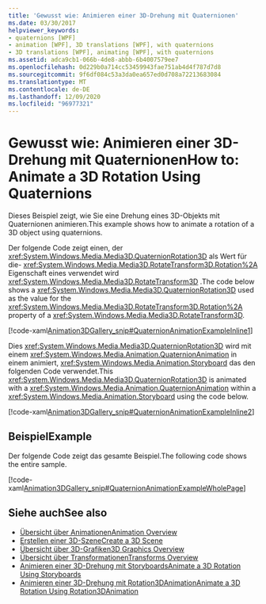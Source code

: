 ```yaml
---
title: 'Gewusst wie: Animieren einer 3D-Drehung mit Quaternionen'
ms.date: 03/30/2017
helpviewer_keywords:
- quaternions [WPF]
- animation [WPF], 3D translations [WPF], with quaternions
- 3D translations [WPF], animating [WPF], with quaternions
ms.assetid: adca9cb1-066b-4de8-abbb-6b4007579ee7
ms.openlocfilehash: 0d229b0a714cc53459943fae751ab4d4f787d7d8
ms.sourcegitcommit: 9f6df084c53a3da0ea657ed0d708a72213683084
ms.translationtype: MT
ms.contentlocale: de-DE
ms.lasthandoff: 12/09/2020
ms.locfileid: "96977321"
---
```

# <a name="how-to-animate-a-3d-rotation-using-quaternions"></a><span data-ttu-id="e116d-102">Gewusst wie: Animieren einer 3D-Drehung mit Quaternionen</span><span class="sxs-lookup"><span data-stu-id="e116d-102">How to: Animate a 3D Rotation Using Quaternions</span></span>
<span data-ttu-id="e116d-103">Dieses Beispiel zeigt, wie Sie eine Drehung eines 3D-Objekts mit Quaternionen animieren.</span><span class="sxs-lookup"><span data-stu-id="e116d-103">This example shows how to animate a rotation of a 3D object using quaternions.</span></span>  
  
 <span data-ttu-id="e116d-104">Der folgende Code zeigt einen, der <xref:System.Windows.Media.Media3D.QuaternionRotation3D> als Wert für die- <xref:System.Windows.Media.Media3D.RotateTransform3D.Rotation%2A> Eigenschaft eines verwendet wird <xref:System.Windows.Media.Media3D.RotateTransform3D> .</span><span class="sxs-lookup"><span data-stu-id="e116d-104">The code below shows a <xref:System.Windows.Media.Media3D.QuaternionRotation3D> used as the value for the <xref:System.Windows.Media.Media3D.RotateTransform3D.Rotation%2A> property of a <xref:System.Windows.Media.Media3D.RotateTransform3D>.</span></span>  
  
 [!code-xaml[Animation3DGallery_snip#QuaternionAnimationExampleInline1](~/samples/snippets/csharp/VS_Snippets_Wpf/Animation3DGallery_snip/CS/QuaternionAnimationExample.xaml#quaternionanimationexampleinline1)]  
  
 <span data-ttu-id="e116d-105">Dies <xref:System.Windows.Media.Media3D.QuaternionRotation3D> wird mit einem <xref:System.Windows.Media.Animation.QuaternionAnimation> in einem animiert, <xref:System.Windows.Media.Animation.Storyboard> das den folgenden Code verwendet.</span><span class="sxs-lookup"><span data-stu-id="e116d-105">This <xref:System.Windows.Media.Media3D.QuaternionRotation3D> is animated with a <xref:System.Windows.Media.Animation.QuaternionAnimation> within a <xref:System.Windows.Media.Animation.Storyboard> using the code below.</span></span>  
  
 [!code-xaml[Animation3DGallery_snip#QuaternionAnimationExampleInline2](~/samples/snippets/csharp/VS_Snippets_Wpf/Animation3DGallery_snip/CS/QuaternionAnimationExample.xaml#quaternionanimationexampleinline2)]  
  
## <a name="example"></a><span data-ttu-id="e116d-106">Beispiel</span><span class="sxs-lookup"><span data-stu-id="e116d-106">Example</span></span>  
 <span data-ttu-id="e116d-107">Der folgende Code zeigt das gesamte Beispiel.</span><span class="sxs-lookup"><span data-stu-id="e116d-107">The following code shows the entire sample.</span></span>  
  
 [!code-xaml[Animation3DGallery_snip#QuaternionAnimationExampleWholePage](~/samples/snippets/csharp/VS_Snippets_Wpf/Animation3DGallery_snip/CS/QuaternionAnimationExample.xaml#quaternionanimationexamplewholepage)]  
  
## <a name="see-also"></a><span data-ttu-id="e116d-108">Siehe auch</span><span class="sxs-lookup"><span data-stu-id="e116d-108">See also</span></span>

- [<span data-ttu-id="e116d-109">Übersicht über Animationen</span><span class="sxs-lookup"><span data-stu-id="e116d-109">Animation Overview</span></span>](animation-overview.md)
- [<span data-ttu-id="e116d-110">Erstellen einer 3D-Szene</span><span class="sxs-lookup"><span data-stu-id="e116d-110">Create a 3D Scene</span></span>](how-to-create-a-3-d-scene.md)
- [<span data-ttu-id="e116d-111">Übersicht über 3D-Grafiken</span><span class="sxs-lookup"><span data-stu-id="e116d-111">3D Graphics Overview</span></span>](3-d-graphics-overview.md)
- [<span data-ttu-id="e116d-112">Übersicht über Transformationen</span><span class="sxs-lookup"><span data-stu-id="e116d-112">Transforms Overview</span></span>](transforms-overview.md)
- [<span data-ttu-id="e116d-113">Animieren einer 3D-Drehung mit Storyboards</span><span class="sxs-lookup"><span data-stu-id="e116d-113">Animate a 3D Rotation Using Storyboards</span></span>](how-to-animate-a-3-d-rotation-using-storyboards.md)
- [<span data-ttu-id="e116d-114">Animieren einer 3D-Drehung mit Rotation3DAnimation</span><span class="sxs-lookup"><span data-stu-id="e116d-114">Animate a 3D Rotation Using Rotation3DAnimation</span></span>](how-to-animate-a-3-d-rotation-using-rotation3danimation.md)
